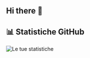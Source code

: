## Hi there 👋


## 📊 Statistiche GitHub
![Le tue statistiche](https://github.com/anuraghazra/github-readme-stats)
